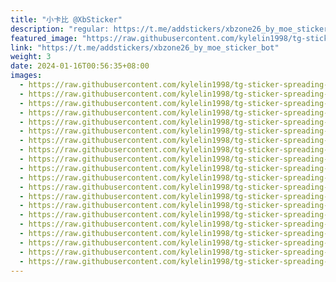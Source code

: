 ```yaml
---
title: "小卡比 @XbSticker"
description: "regular: https://t.me/addstickers/xbzone26_by_moe_sticker_bot"
featured_image: "https://raw.githubusercontent.com/kylelin1998/tg-sticker-spreading-worldwide-images/main/img/076a807e-6ef1-41d0-bed8-e298f3ea912e.jpg"
link: "https://t.me/addstickers/xbzone26_by_moe_sticker_bot"
weight: 3
date: 2024-01-16T00:56:35+08:00
images:
  - https://raw.githubusercontent.com/kylelin1998/tg-sticker-spreading-worldwide-images/main/img/076a807e-6ef1-41d0-bed8-e298f3ea912e.jpg
  - https://raw.githubusercontent.com/kylelin1998/tg-sticker-spreading-worldwide-images/main/img/c99e9b0a-1937-4371-bd73-d934bb64f886.jpg
  - https://raw.githubusercontent.com/kylelin1998/tg-sticker-spreading-worldwide-images/main/img/d1740fee-0094-4824-bda3-ed430e55caab.jpg
  - https://raw.githubusercontent.com/kylelin1998/tg-sticker-spreading-worldwide-images/main/img/1fd04c4b-9c83-4469-a46f-9837625bb20f.jpg
  - https://raw.githubusercontent.com/kylelin1998/tg-sticker-spreading-worldwide-images/main/img/b26a3494-e945-45c1-a9d6-912c85ab300d.jpg
  - https://raw.githubusercontent.com/kylelin1998/tg-sticker-spreading-worldwide-images/main/img/b20cf583-a87e-48b7-842c-4b34d28c9f0b.jpg
  - https://raw.githubusercontent.com/kylelin1998/tg-sticker-spreading-worldwide-images/main/img/13a1ce20-fabb-4aed-b3a3-db29794469ed.jpg
  - https://raw.githubusercontent.com/kylelin1998/tg-sticker-spreading-worldwide-images/main/img/1305b0e6-2b70-4e51-9e7b-38fed8fa9687.jpg
  - https://raw.githubusercontent.com/kylelin1998/tg-sticker-spreading-worldwide-images/main/img/b6f2169b-7890-411f-81bd-b5d1d49895b6.jpg
  - https://raw.githubusercontent.com/kylelin1998/tg-sticker-spreading-worldwide-images/main/img/a3525139-3f67-45e8-89cb-5b86e98808aa.jpg
  - https://raw.githubusercontent.com/kylelin1998/tg-sticker-spreading-worldwide-images/main/img/293aeb67-c932-4736-8a42-2121854ddb12.jpg
  - https://raw.githubusercontent.com/kylelin1998/tg-sticker-spreading-worldwide-images/main/img/341c2d73-18fc-463d-a208-8facd7c32ecd.jpg
  - https://raw.githubusercontent.com/kylelin1998/tg-sticker-spreading-worldwide-images/main/img/dfdc5c71-45c7-4a8e-910e-ea5b7e2181d2.jpg
  - https://raw.githubusercontent.com/kylelin1998/tg-sticker-spreading-worldwide-images/main/img/b56f3863-c3b2-4a91-8d33-915434fb047b.jpg
  - https://raw.githubusercontent.com/kylelin1998/tg-sticker-spreading-worldwide-images/main/img/509270ae-94ff-4ac5-a08d-4ed20eec9def.jpg
  - https://raw.githubusercontent.com/kylelin1998/tg-sticker-spreading-worldwide-images/main/img/ad548139-75c8-4e08-a932-cc7f2052e0b3.jpg
  - https://raw.githubusercontent.com/kylelin1998/tg-sticker-spreading-worldwide-images/main/img/c24775fc-9344-43de-ba17-4f1b3a415aea.jpg
  - https://raw.githubusercontent.com/kylelin1998/tg-sticker-spreading-worldwide-images/main/img/8576942f-64e5-4e7d-94df-7abf841bc5cf.jpg
  - https://raw.githubusercontent.com/kylelin1998/tg-sticker-spreading-worldwide-images/main/img/a0686947-2e69-47b6-bee7-328ce0735835.jpg
  - https://raw.githubusercontent.com/kylelin1998/tg-sticker-spreading-worldwide-images/main/img/494e104e-140e-45bb-819c-185073478aac.jpg
---
```

